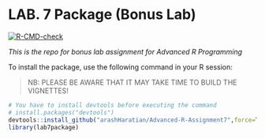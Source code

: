 # LAB. 7 Package (Bonus Lab)


<!-- badges: start -->
[![R-CMD-check](https://github.com/arashHaratian/Advanced-R-Assignment7/actions/workflows/R-CMD-check.yaml/badge.svg)](https://github.com/arashHaratian/Advanced-R-Assignment7/actions/workflows/R-CMD-check.yaml)
<!-- badges: end -->


_This is the repo for bonus lab assignment for Advanced R Programming_

To install the package, use the following command in your R session:

> NB: PLEASE BE AWARE THAT IT MAY TAKE TIME TO BUILD THE VIGNETTES!

```r
# You have to install devtools before executing the command
# install.packages("devtools")
devtools::install_github("arashHaratian/Advanced-R-Assignment7",force=TRUE, build_vignettes = TRUE)
library(lab7package)
```
